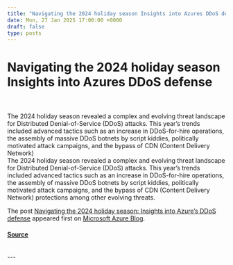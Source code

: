 ```yaml
---
title: "Navigating the 2024 holiday season Insights into Azures DDoS defense"
date: Mon, 27 Jan 2025 17:00:00 +0000
draft: false
type: posts
---
```

# Navigating the 2024 holiday season Insights into Azures DDoS defense

<br/>

<br/>
The 2024 holiday season revealed a complex and evolving threat landscape for Distributed Denial-of-Service (DDoS) attacks. This year&#8217;s trends included advanced tactics such as an increase in DDoS-for-hire operations, the assembly of massive DDoS botnets by script kiddies, politically motivated attack campaigns, and the bypass of CDN (Content Delivery Network)
<br/>
The 2024 holiday season revealed a complex and evolving threat landscape for Distributed Denial-of-Service (DDoS) attacks. This year’s trends included advanced tactics such as an increase in DDoS-for-hire operations, the assembly of massive DDoS botnets by script kiddies, politically motivated attack campaigns, and the bypass of CDN (Content Delivery Network) protections among other evolving threats.

The post [Navigating the 2024 holiday season: Insights into Azure’s DDoS defense](https://azure.microsoft.com/en-us/blog/navigating-the-2024-holiday-season-insights-into-azures-ddos-defense/) appeared first on [Microsoft Azure Blog](https://azure.microsoft.com/en-us/blog).

#### [Source](https://azure.microsoft.com/en-us/blog/navigating-the-2024-holiday-season-insights-into-azures-ddos-defense/)

<br/>
---
